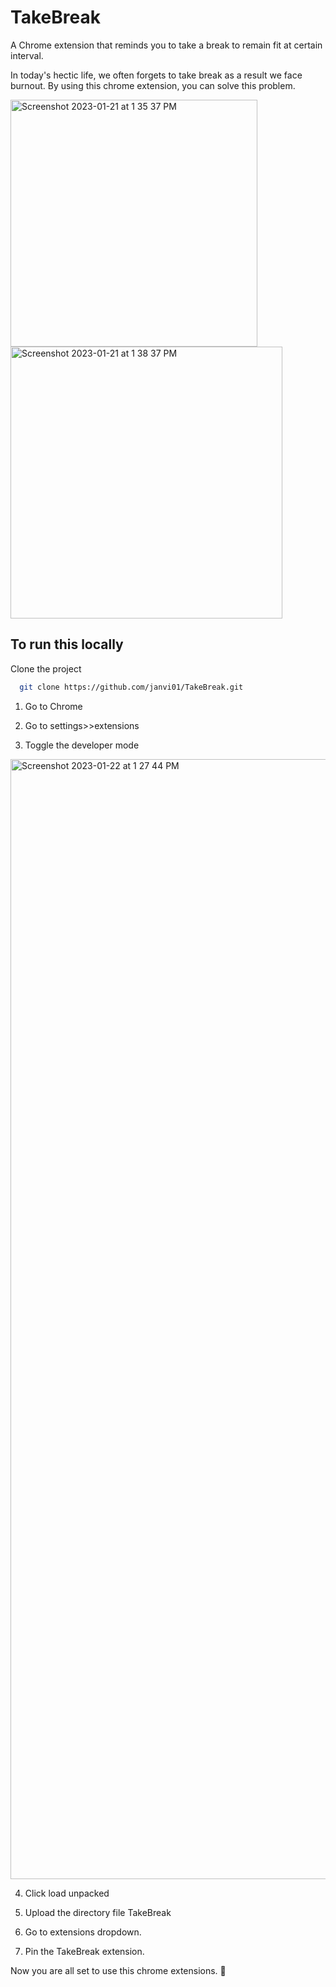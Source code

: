 # TakeBreak

A Chrome extension that reminds you to take a break to remain fit at certain interval.

In today's hectic life, we often forgets to take break as a result we face burnout. By using this chrome extension, you can solve this problem.

<img width="395" alt="Screenshot 2023-01-21 at 1 35 37 PM" src="https://user-images.githubusercontent.com/34344234/213905938-708c8724-f027-46c7-86eb-33d782364a77.png">

<img width="435" alt="Screenshot 2023-01-21 at 1 38 37 PM" src="https://user-images.githubusercontent.com/34344234/213905950-471202a3-f19a-4a66-a362-22fce8f1266b.png">



## To run this locally

Clone the project

```bash
  git clone https://github.com/janvi01/TakeBreak.git
```

1. Go to Chrome

2. Go to settings>>extensions

3. Toggle the developer mode

<img width="1792" alt="Screenshot 2023-01-22 at 1 27 44 PM" src="https://user-images.githubusercontent.com/34344234/213906157-25301b4b-46d3-413d-a2b2-63e2cce1e2ef.png">


4. Click load unpacked

5. Upload the directory file TakeBreak

6. Go to extensions dropdown.

7. Pin the TakeBreak extension.

Now you are all set to use this chrome extensions. 🚀

